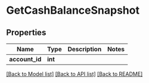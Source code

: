 # GetCashBalanceSnapshot

## Properties
Name | Type | Description | Notes
------------ | ------------- | ------------- | -------------
**account_id** | **int** |  | 

[[Back to Model list]](../README.md#documentation-for-models) [[Back to API list]](../README.md#documentation-for-api-endpoints) [[Back to README]](../README.md)

